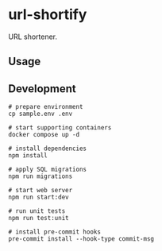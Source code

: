 # url-shortify

URL shortener.

## Usage

## Development

```shell
# prepare environment
cp sample.env .env

# start supporting containers
docker compose up -d

# install dependencies
npm install

# apply SQL migrations
npm run migrations

# start web server
npm run start:dev

# run unit tests
npm run test:unit

# install pre-commit hooks
pre-commit install --hook-type commit-msg
```
